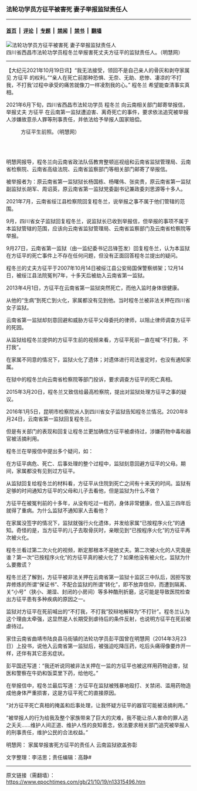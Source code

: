 ### 法轮功学员方征平被害死 妻子举报监狱责任人

---

#### [首页](../../../..?n13315496) &nbsp;|&nbsp; [评论](../../../../../epoch-comment?n13315496) &nbsp;|&nbsp; [专题](../../../../../epoch-special?n13315496) &nbsp;|&nbsp; [禁闻](../../../../../epoch-news?n13315496) &nbsp;|&nbsp; [禁书](../../../../../books?n13315496) &nbsp;|&nbsp; [翻墙](https://github.com/gfw-breaker/nogfw/blob/master/README.md?n13315496)


<div><img alt="法轮功学员方征平被害死 妻子举报监狱责任人" class="attachment-djy_600_400 size-djy_600_400 wp-post-image" src="https://i.epochtimes.com/assets/uploads/2021/10/id13315591-908226003a173b95b263bd962cc8a98f-560x400.jpg"/>
<div class="caption">
 四川省西昌市法轮功学员程冬兰举报害死丈夫方征平的监狱责任人。（明慧网）
</div></div><hr/><div class="post_content" id="artbody" itemprop="articleBody">
 <!-- article content begin -->
 <p>
  【大纪元2021年10月19日讯】“我无法接受，领回不是自己亲人的骨灰和剥夺家属见
  <ok href="https://www.epochtimes.com/gb/tag/%E6%96%B9%E5%BE%81%E5%B9%B3.html">
   方征平
  </ok>
  的权利。”“亲人在死亡前那种恐惧、无奈、无助、悲惨、凄凉的‘不打我，不打我’过程中承受的痛苦就像刀一样凌割我的心。”
  <ok href="https://www.epochtimes.com/gb/tag/%E7%A8%8B%E5%86%AC%E5%85%B0.html">
   程冬兰
  </ok>
  希望能查清事实真相。
 </p>
 <p>
  2021年6月下旬，四川省西昌市法轮功学员
  <ok href="https://www.epochtimes.com/gb/tag/%E7%A8%8B%E5%86%AC%E5%85%B0.html">
   程冬兰
  </ok>
  向云南相关部门邮寄举报信，举报丈夫
  <ok href="https://www.epochtimes.com/gb/tag/%E6%96%B9%E5%BE%81%E5%B9%B3.html">
   方征平
  </ok>
  在云南第一监狱遭迫害、离奇死亡的事件，要求依法追究被举报人涉嫌故意杀人罪等刑事责任，并依法给予举报人国家赔偿。
 </p>
 <figure aria-describedby="caption-attachment-13315506" class="wp-caption aligncenter" id="attachment_13315506" style="width: 175px">
  <ok href="https://i.epochtimes.com/assets/uploads/2021/10/id13315506-2020-3-22-mh-fangzhengping-ss.jpeg" target="_blank">
   <img alt="" class="wp-image-13315506" src="https://i.epochtimes.com/assets/uploads/2021/10/id13315506-2020-3-22-mh-fangzhengping-ss.jpeg"/>
  </ok>
  <br/><figcaption class="wp-caption-text" id="caption-attachment-13315506">
   方征平生前照。（明慧网）
  </figcaption><br/>
 </figure><br/>
 <p>
  明慧网报导，程冬兰向云南省政法队伍教育整顿巡视组和云南省监狱管理局、云南省检察院、云南省高级法院、云南省监察部门等相关部门邮寄了举报信。
 </p>
 <p>
  被举报者为：原云南省第一监狱狱长杨国栋、杨曙伟、张奕贵，原云南省第一监狱副监狱长胡军、周诏英，原云南省第一监狱党委副书记兼政委刘思源等十多人。
 </p>
 <p>
  2021年7月，云南省绥江县检察院回复程冬兰，说举报之事不属于他们管辖的范围。
 </p>
 <p>
  9月，四川省女子监狱回复程冬兰，说监狱长已收到举报信，但举报的事项不属于本监狱管辖的范围，应该向云南省监狱管理局、云南省监察部门及云南省检察院等举报。
 </p>
 <p>
  9月27日，云南省第一监狱（由一监纪委书记吕锋签发）回复程冬兰，认为本监狱在方征平的死亡事件上不存在任何问题，但没有正面回答程冬兰提出的疑问。
 </p>
 <p>
  程冬兰的丈夫方征平于2007年10月14日被绥江县公安局国保警察绑架；12月14日，被绥江县法院冤判7年，十多天后被劫入云南省第一监狱。
 </p>
 <p>
  2013年4月1日，方征平在云南省第一监狱突然死亡，而他入监时身体很健康。
 </p>
 <p>
  从他的“生病”到死亡到火化，家属都没有见到他。当时程冬兰被非法关押在四川省女子监狱。
 </p>
 <p>
  云南省第一监狱却刻意回避和威胁方征平父母委托的律师，以阻止律师调查方征平的死因。
 </p>
 <p>
  从监狱给程冬兰提供的方征平生前的视频来看，方征平死前一直在喊“不打我，不打我”。
 </p>
 <p>
  在家属不同意的情况下，监狱火化了遗体；对遗体进行司法鉴定时，也没有通知家属。
 </p>
 <p>
  在狱中的程冬兰向云南省检察院等部门投诉，要求调查方征平的死亡真相。
 </p>
 <p>
  2015年3月20日，程冬兰又致信给最高检察院，提出对监狱处理方征平之事的疑议。
 </p>
 <p>
  2016年1月5日，昆明市检察院派人到四川省女子监狱告知程冬兰情况。2020年8月24日，云南省第一监狱回复程冬兰。
 </p>
 <p>
  但是有关部门的表现和回复让程冬兰更加确信方征平被虐待过，涉嫌药物中毒和器官被活摘利用。
 </p>
 <p>
  程冬兰在举报信中提出多个疑问，如：
 </p>
 <p>
  在方征平病危、死亡、后事处理的整个过程中，监狱刻意回避方征平的父母。期间，家属都没有见到过方征平。
 </p>
 <p>
  从监狱回复给程冬兰的材料看，方征平从住院到死亡之间有十来天的时间。监狱有足够的时间通知方征平的父母和儿子去看他，但是监狱为什么不做？
 </p>
 <p>
  方征平在被冤判前的十多年，从没有吃过一粒药，身体非常健康，但入监三四年后就得了重病。为什么监狱不通知家人去看他？
 </p>
 <p>
  在家属没签字的情况下，监狱就强行火化遗体，并发给家属“已按程序火化”的通知。奇怪的是，当方征平的儿子去取骨灰时，亲眼见到“已按程序火化”的方征平再次被火化。
 </p>
 <p>
  程冬兰看过第二次火化的视频，断定那根本不是她丈夫。第二次被火化的人究竟是谁？第一次“已按程序火化”的方征平真的被火化了？如果他没有被火化，监狱为什么要撒谎？
 </p>
 <p>
  程冬兰还了解到，方征平被非法关押在云南省第一监狱十监区三中队后，因拒写放弃修炼的所谓“保证书”、不配合监狱的所谓“转化”，即不放弃信仰，而遭到隔离、关“小号”（狭小、潮湿、封闭的小房间）等多种酷刑折磨，这可能是导致医院检查出方征平患有多种疾病的原因之一。
 </p>
 <p>
  监狱对方征平在死前喊出的“不打我，不打我”狡辩地解释为“不打针”。程冬兰认为这个理由太牵强，这显然是人长期受到虐待后的条件反射，也说明方征平在死前被虐待过。
 </p>
 <p>
  家住云南省曲靖市陆良县马街镇的法轮功学员彭平国曾在明慧网（2014年3月23日）上投书，说他入云南省第一监狱后，被强迫吃降压药，吃后头痛得像要炸开一样，还伴有其它恶劣症状。
 </p>
 <p>
  彭平国还写道：“我还听说同被非法关押在一监的方征平也被这样用药物迫害，狱医和警察在牛奶和饭菜里下药，给他吃。”
 </p>
 <p>
  在举报信中，程冬兰最后写道：方征平在监狱被残暴地殴打、关禁闭、滥用药物造成他身体严重损害，这是方征平死亡的直接原因。
 </p>
 <p>
  “对方征平死亡真相的掩盖和后事处理，让我怀疑方征平的器官可能被活摘利用。”
 </p>
 <p>
  “被举报人的行为给我及整个家族带来了巨大的灾难，我不能让杀人害命的罪人逃之夭夭……维护人间正道、维护人性的良知善念，依法要求相关部门追究被举报人的刑事责任，维护公民的合法权益。”
 </p>
 <p>
  明慧网：
  <ok href="http://big5.minghui.org/mh/articles/2021/10/19/%E5%AE%B6%E5%B1%AC%E8%88%89%E5%A0%B1%E5%AE%B3%E6%AD%BB%E6%96%B9%E5%BE%81%E5%B9%B3%E7%9A%84%E8%B2%AC%E4%BB%BB%E4%BA%BA-%E9%9B%B2%E5%8D%97%E7%9B%A3%E7%8D%84%E6%AC%B2%E8%93%8B%E5%BD%8C%E5%BD%B0-432680.html">
   家属举报害死方征平的责任人 云南监狱欲盖弥彰
  </ok>
 </p>
 <p>
  文字整理：李洁思；责任编辑：高静#
 </p>
 <!-- article content end -->
 <div id="below_article_ad">
 </div>
</div>


---

原文链接（需翻墙）：https://www.epochtimes.com/gb/21/10/19/n13315496.htm